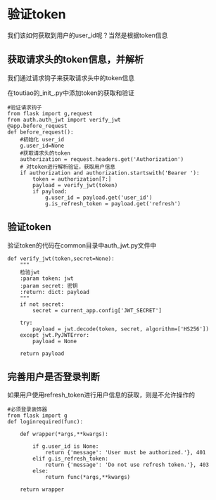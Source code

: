 # 验证token

我们该如何获取到用户的user\_id呢？当然是根据token信息

## 获取请求头的token信息，并解析

我们通过请求钩子来获取请求头中的token信息

在toutiao的_init_.py中添加token的获取和验证

```
#验证请求钩子
from flask import g,request
from auth.auth_jwt import verify_jwt
@app.before_request
def before_request():
    #初始化 user_id
    g.user_id=None
    #获取请求头的token
    authorization = request.headers.get('Authorization')
    # 对token进行解析验证，获取用户信息
    if authorization and authorization.startswith('Bearer '):
        token = authorization[7:]
        payload = verify_jwt(token)
        if payload:
            g.user_id = payload.get('user_id')
            g.is_refresh_token = payload.get('refresh')
```

## 验证token

验证token的代码在common目录中auth\_jwt.py文件中

```
def verify_jwt(token,secret=None):
    """
    检验jwt
    :param token: jwt
    :param secret: 密钥
    :return: dict: payload
    """
    if not secret:
        secret = current_app.config['JWT_SECRET']

    try:
        payload = jwt.decode(token, secret, algorithm=['HS256'])
    except jwt.PyJWTError:
        payload = None

    return payload
```

## 完善用户是否登录判断

如果用户使用refresh\_token进行用户信息的获取，则是不允许操作的

```
#必须登录装饰器
from flask import g
def loginrequired(func):

    def wrapper(*args,**kwargs):

        if g.user_id is None:
            return {'message': 'User must be authorized.'}, 401
        elif g.is_refresh_token:
            return {'message': 'Do not use refresh token.'}, 403
        else:
            return func(*args,**kwargs)

    return wrapper
```



